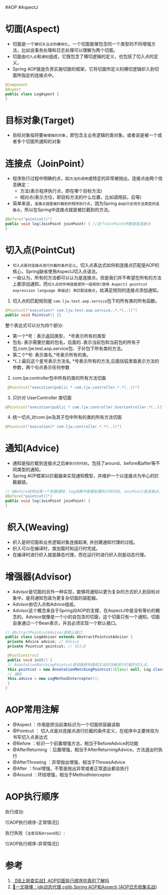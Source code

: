 #AOP #AspectJ 

# 切面(Aspect)

-   切面是一个`横切关注点的模块化`，一个切面能够包含同一个类型的不同增强方法，比如说事务处理和日志处理可以理解为两个切面。
-   切面由`切入点`和`通知`组成，它既包含了横切逻辑的定义，也包括了切入点的定义。
-   Spring AOP就是负责实施切面的框架，它将切面所定义的横切逻辑织入到切面所指定的连接点中。

```java
@Component
@Aspect
public class LogAspect {
}
```

# 目标对象(Target)

-   目标对象指将要`被增强的对象`，即包含主业务逻辑的类对象。或者说是被一个或者多个切面所通知的对象

# 连接点（JoinPoint）

-   程序执行过程中明确的点，如`方法的调用`或特定的异常被抛出。连接点由两个信息确定：
    -   方法(表示程序执行点，即在哪个目标方法)
    -   相对点(表示方位，即目标方法的什么位置，比如调用前，后等)
-   简单来说，`连接点就是被拦截到的程序执行点`，因为Spring aop`只支持方法类型的连接点`，所以在Spring中连接点就是被拦截到的方法。

```java
@Before("pointcut()")
public void log(JoinPoint joinPoint) { //这个JoinPoint参数就是连接点
}
```

# 切入点(PointCut)

-   `切入点是对连接点进行拦截的条件定义`。切入点表达式如何和连接点匹配是AOP的核心，Spring缺省使用AspectJ切入点语法。
-   一般认为，所有的方法都可以认为是连接点，但是我们并不希望在所有的方法上都添加通知，而`切入点的作用就是提供一组规则(使用 AspectJ pointcut expression language 来描述) 来匹配连接点`，给满足规则的连接点添加通知。

1.  切入点的匹配规则是 `com.ljw.test.aop.service`包下的所有类的所有函数。

```java
@Pointcut("execution(* com.ljw.test.aop.service..*.*(..))")
public void Pointcut() {}
```

整个表达式可以分为四个部分:

-   第一个*号：表示返回类型， *号表示所有的类型
-   包名: 表示需要拦截的包名，后面的..表示当前包和当前包的所有子包,com.ljw.test.aop.service包、子孙包下所有类的方法。
-   第二个*号: 表示类名,*号表示所有的类。
-   *(..):最后这个星号表示方法名, *号表示所有的方法,后面括弧里面表示方法的参数，两个句点表示任何参数

2.  com.ljw.controller包中所有的类的所有方法切面

```java
 @Pointcut("execution(public * com.ljw.controller.*.*(..))")
```

3.  只针对 UserController 类切面

```java
@Pointcut("execution(public * com.ljw.controller.UserController.*(..))")
```

4.  统一切点,对com.ljw及其子包中所有的类的所有方法切面

```java
@Pointcut("execution(* com.ljw.controller.*.*(..))")
```

# 通知(Advice)

-   通知是指拦截到连接点之后`要执行的代码`，包括了around、before和after等不同类型的通知。
-   Spring AOP框架以拦截器来实现通知模型，并维护一个以连接点为中心的拦截器链。

```java
// @Before说明这是一个前置通知，log函数中是要前置执行的代码，JoinPoint是连接点，
@Before("pointcut()")
public void log(JoinPoint joinPoint) { 
}
```

#  织入(Weaving)

-   织入是将切面和业务逻辑对象连接起来, 并创建通知代理的过程。
-   织入可以在编译时，类加载时和运行时完成。
-   在编译时进行织入就是静态代理，而在运行时进行织入则是动态代理。

# 增强器(Advisor)

-   Advisor是切面的另外一种实现，能够将通知以更为复杂的方式织入到目标对象中，是将通知包装为更复杂切面的装配器。
-   Advisor由切入点和Advice组成。
-   Advisor这个概念来自于Spring对AOP的支撑，在AspectJ中是没有等价的概念的。Advisor就像是一个小的自包含的切面，这个切面只有一个通知。切面自身通过一个Bean表示，并且必须实现一个默认接口。

```java
// AbstractPointcutAdvisor是默认接口
public class LogAdvisor extends AbstractPointcutAdvisor {
 private Advice advice; // Advice
 private Pointcut pointcut; // 切入点

 @PostConstruct
 public void init() {
 // AnnotationMatchingPointcut是依据修饰类和方法的注解进行拦截的切入点。
 this.pointcut = new AnnotationMatchingPointcut((Class) null, Log.class);
 // 通知
 this.advice = new LogMethodInterceptor();
 }
}
```

# AOP常用注解

-   @Aspect ：作用是把当前类标识为一个切面供容器读取
-   @Pointcut ： 切入点是对连接点进行拦截的条件定义，在程序中主要体现为书写切入点表达式
-   @Before ：标识一个前置增强方法，相当于BeforeAdvice的功能
-   @AfterReturning ：后置增强，相当于AfterReturningAdvice，方法退出时执行
-   @AfterThrowing ：异常抛出增强，相当于ThrowsAdvice
-   @After ：final增强，不管是抛出异常或者正常退出都会执行
-   @Around ：环绕增强，相当于MethodInterceptor


# AOP执行顺序

执行成功:

![[AOP执行顺序-正常情况]]


执行失败（`注意没有Around后`）:

![[AOP执行顺序-异常情况]]


# 参考
1. [【线上排查实战】AOP切面执行顺序你真的了解吗](https://segmentfault.com/a/1190000037558963)
2. [🚀一文搞懂：jdk动态代理,cglib,Spring AOP和Aspectj (AOP日志收集实战)](https://juejin.cn/post/7042484603365359646#heading-27)